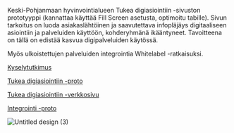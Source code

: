 Keski-Pohjanmaan hyvinvointialueen Tukea digiasiointiin -sivuston prototyyppi (kannattaa käyttää Fill Screen asetusta, optimoitu tabille). Sivun tarkoitus on luoda asiakaslähtöinen ja saavutettava infopläjäys digitaaliseen asiointiin ja palveluiden käyttöön, kohderyhmänä ikääntyneet. Tavoitteena on tällä on edistää kasvua digipalveluiden käytössä.

Myös ulkoistettujen palveluiden integrointia Whitelabel -ratkaisuksi.

[Kyselytutkimus](https://forms.gle/w7zsg5mbGomfjQz9A)

[Tukea digiasiointiin -proto](https://www.figma.com/proto/ouxr4ZJgPXTLJzoYnh4da6/Digituki?node-id=4-5&t=CSm8PA1ICojNyj8w-1&scaling=contain&content-scaling=fixed&page-id=0%3A1)

[Tukea digiasiointiin -verkkosivu](http://www.haagahelia.www66.zoner-asiakas.fi/matti.yli-hukka/)

[Integrointi -proto](https://www.figma.com/proto/hIA708s4iNAphiygftYidF/Integrointi?node-id=1-7&p=f&t=erJaLX7pGuWDPhZI-1&scaling=contain&content-scaling=fixed&page-id=1%3A4)

![Untitled design (3)](https://github.com/user-attachments/assets/a9aced46-303d-44be-9c2f-c180c58654f0)
